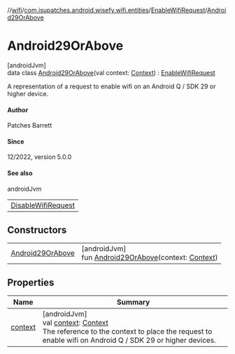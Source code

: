 //[wifi](../../../../index.md)/[com.isupatches.android.wisefy.wifi.entities](../../index.md)/[EnableWifiRequest](../index.md)/[Android29OrAbove](index.md)

# Android29OrAbove

[androidJvm]\
data class [Android29OrAbove](index.md)(val context: [Context](https://developer.android.com/reference/kotlin/android/content/Context.html)) : [EnableWifiRequest](../index.md)

A representation of a request to enable wifi on an Android Q / SDK 29 or higher device.

#### Author

Patches Barrett

#### Since

12/2022, version 5.0.0

#### See also

androidJvm

| |
|---|
| [DisableWifiRequest](../../-disable-wifi-request/index.md) |

## Constructors

| | |
|---|---|
| [Android29OrAbove](-android29-or-above.md) | [androidJvm]<br>fun [Android29OrAbove](-android29-or-above.md)(context: [Context](https://developer.android.com/reference/kotlin/android/content/Context.html)) |

## Properties

| Name | Summary |
|---|---|
| [context](context.md) | [androidJvm]<br>val [context](context.md): [Context](https://developer.android.com/reference/kotlin/android/content/Context.html)<br>The reference to the context to place the request to enable wifi on Android Q / SDK 29 or higher devices. |
